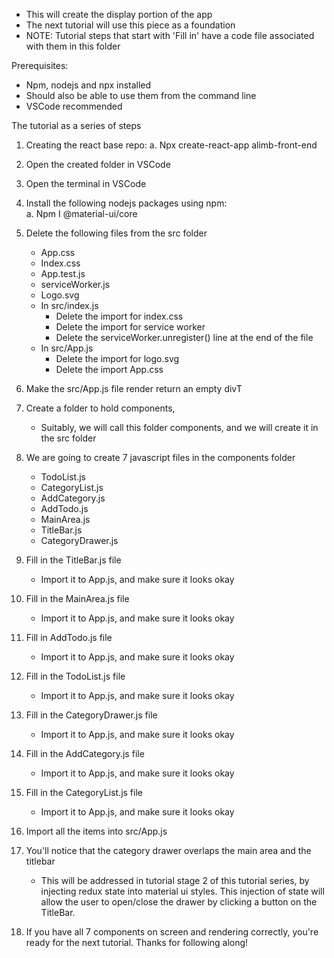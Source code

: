 - This will create the display portion of the app
- The next tutorial will use this piece as a foundation
- NOTE: Tutorial steps that start with 'Fill in' have a code file associated with them in this folder


Prerequisites:
- Npm, nodejs and npx installed
- Should also be able to use them from the command line
- VSCode recommended


The tutorial as a series of steps
1. Creating the react base repo:
	a. Npx create-react-app alimb-front-end
2. Open the created folder in VSCode
3. Open the terminal in VSCode
4. Install the following nodejs packages using npm:  
	a. Npm I @material-ui/core  
5. Delete the following files from the src folder  
	- App.css  
	- Index.css  
	- App.test.js  
	- serviceWorker.js  
	- Logo.svg  
	- In src/index.js  
		- Delete the import for index.css  
		- Delete the import for service worker  
		- Delete the serviceWorker.unregister() line at the end of the file  
	- In src/App.js  
		- Delete the import for logo.svg  
		- Delete the import App.css  
6. Make the src/App.js file render return an empty divT  
7. Create a folder to hold components,  
	- Suitably, we will call this folder components, and we will create it in the src folder 
8. We are going to create 7 javascript files in the components folder  
	- TodoList.js  
	- CategoryList.js  
	- AddCategory.js  
	- AddTodo.js  
	- MainArea.js  
	- TitleBar.js  
	- CategoryDrawer.js  
9. Fill in the TitleBar.js file  
	- Import it to App.js, and make sure it looks okay  
10. Fill in the MainArea.js file  
	- Import it to App.js, and make sure it looks okay  
11. Fill in AddTodo.js file  
	- Import it to App.js, and make sure it looks okay  
12. Fill in the TodoList.js file  
	- Import it to App.js, and make sure it looks okay  
13. Fill in the CategoryDrawer.js file  
	- Import it to App.js, and make sure it looks okay  
14. Fill in the AddCategory.js file  
	- Import it to App.js, and make sure it looks okay  
15. Fill in the CategoryList.js file  
	- Import it to App.js, and make sure it looks okay  
16. Import all the items into src/App.js  



1. You'll notice that the category drawer overlaps the main area and the titlebar  
	- This will be addressed in tutorial stage 2 of this tutorial series, by injecting redux state into material ui styles. This injection of state will allow the user to open/close the drawer by clicking a button on the TitleBar.  
2. If you have all 7 components on screen and rendering correctly, you're ready for the next tutorial. Thanks for following along!
	
		

